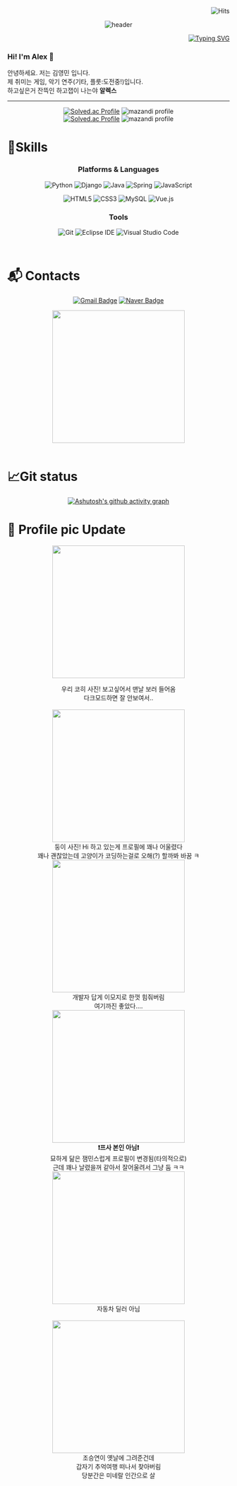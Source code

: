 <div align="center">

<div align='right'>

![Hits](https://hits.seeyoufarm.com/api/count/incr/badge.svg?url=https%3A%2F%2Fgithub.com%2FAlex-Redlich&count_bg=%23535353&title_bg=%23DC9F00&icon=&icon_color=%23E7E7E7&title=hits&edge_flat=false&)

</div>

![header](https://capsule-render.vercel.app/api?type=waving&color=timeauto&height=200&section=header&text=YoungMin%20Kim&fontColor=fcba03&fontSize=90&fontAlign=62&fontAlignY=32&desc=Alex_Redlich😎&descSize=25&descAlign=85&descAlignY=60&animation=twinkling)

<div align='right'>

[![Typing SVG](https://readme-typing-svg.demolab.com?font=Alkatra&weight=500&size=29&pause=1000&color=F7F7F7&width=435&lines=Honesty+is+the+best+policy%F0%9F%98%80)](https://git.io/typing-svg)

</div>

<div align='left'>

### Hi! I'm Alex 🙌

안녕하세요. 저는 김영민 입니다.<br>
제 취미는 게임, 악기 연주(기타, 플룻:도전중!)입니다.<br>
하고싶은거 잔뜩인 하고잽이 나는야 **알렉스**

</div>

<hr>

[![Solved.ac Profile](http://mazassumnida.wtf/api/v2/generate_badge?boj=ghg303)](https://solved.ac/ghg303/)
![mazandi profile](http://mazandi.herokuapp.com/api?handle=ghg303&theme=dark)
<br>
[![Solved.ac Profile](http://mazassumnida.wtf/api/v2/generate_badge?boj=v3030v)](https://solved.ac/v3030v/)
![mazandi profile](http://mazandi.herokuapp.com/api?handle=v3030v&theme=dark)
<br>
<div align='left'>

# 💪Skills

</div>

### Platforms & Languages
![Python](https://img.shields.io/badge/Python-3776AB.svg?&style=for-the-badge&logo=Python&logoColor=white)
![Django](https://img.shields.io/badge/Django-092E20.svg?&style=for-the-badge&logo=Android&logoColor=white)
![Java](https://img.shields.io/badge/Java-007396.svg?&style=for-the-badge&logo=Java&logoColor=white)
![Spring](https://img.shields.io/badge/Spring-6DB33F.svg?&style=for-the-badge&logo=Spring&logoColor=white)
![JavaScript](https://img.shields.io/badge/JavaScript-F7DF1E.svg?&style=for-the-badge&logo=JavaScript&logoColor=white)


![HTML5](https://img.shields.io/badge/HTML5-E34F26.svg?&style=for-the-badge&logo=HTML5&logoColor=white)
![CSS3](https://img.shields.io/badge/CSS3-1572B6.svg?&style=for-the-badge&logo=CSS3&logoColor=white)
![MySQL](https://img.shields.io/badge/MySQL-4479A1.svg?&style=for-the-badge&logo=MySQL&logoColor=white)
![Vue.js](https://img.shields.io/badge/vue.js-4FC08D?style=for-the-badge&logo=vue.js&logoColor=white) 

### Tools
![Git](https://img.shields.io/badge/Git-F05032.svg?&style=for-the-badge&logo=Git&logoColor=white)
![Eclipse IDE](https://img.shields.io/badge/Eclipse%20IDE-2C2255.svg?&style=for-the-badge&logo=Eclipse%20IDE&logoColor=white)
![Visual Studio Code](https://img.shields.io/badge/Visual%20Studio%20Code-007ACC.svg?&style=for-the-badge&logo=Visual%20Studio%20Code&logoColor=white)

<br>

<div align='left'>

# :mailbox_with_mail: Contacts
</div>

[![Gmail Badge](https://img.shields.io/badge/Gmail-d14836?style=flat-square&logo=Gmail&logoColor=white&link=mailto:kimsh1691@gmail.com)](mailto:jjiming94@gmail.com)
[![Naver Badge](https://img.shields.io/badge/Naver-03C75A?style=flat-square&logo=Naver&logoColor=white&link=mailto:rlatngus1691@naver.com)](mailto:ghg303@naver.com)


<img src="https://user-images.githubusercontent.com/122436515/230286553-1d26f476-a909-40d1-bcb3-4f96e133d564.gif"  width="300" height="300"/> <br>
<br>

<div align='left'>

# 📈Git status

</div>

[![Ashutosh's github activity graph](https://github-readme-activity-graph.vercel.app/graph?username=Alex-Redlich&theme=high-contrast)](https://github.com/ashutosh00710/github-readme-activity-graph)
  
<div align='left'>

# 📸 Profile pic Update
</div>

  <img src="https://user-images.githubusercontent.com/122436515/230290863-5d80e69b-3e1b-4e7e-8430-a12416b8cc6f.jpg"  width="300" height="300"/> <br>

  우리 코히 사진! 보고싶어서 맨날 보러 들어옴<br>
  다크모드하면 잘 안보여서..
  <br>  
  <img src="https://user-images.githubusercontent.com/122436515/230289805-a82c992a-ad1e-4fe5-a389-ddfc16853e9c.jpg"  width="300" height="300"/> <br>
  둥이 사진! Hi 하고 있는게 프로필에 꽤나 어울렸다<br>
  꽤나 괜찮았는데 고양이가 코딩하는걸로 오해(?) 할까봐 바꿈 ㅋ
  <br>
  <img src="https://user-images.githubusercontent.com/122436515/230290168-6c74e4ce-ed47-4109-8a4e-babcbf878003.jpg"  width="300" height="300"/> <br>
  개발자 답게 이모지로 한껏 힘줘버림<br>
  여기까진 좋았다....
  <br>
  <img src="https://user-images.githubusercontent.com/122436515/230290324-6c751e73-aaa7-461c-9ccc-cf562ff5d7b0.JPG"  width="300" height="300"/> <br>
  **❗프사 본인 아님❗**<br>
  묘하게 닮은 잼민스럽게 프로필이 변경됨(타의적으로)<br>
  근데 꽤나 날렸을꺼 같아서 잘어울려서 그냥 둠 ㅋㅋ
  <br>
  <img src="https://github.com/Alex-Redlich/Alex-Redlich/assets/122436515/23f6548c-902f-41d6-9702-0780e4c112e2.JPG"  width="300" height="300"/> <br>
  자동차 딜러 아님<br>
  <br>
  <img src="https://github.com/Alex-Redlich/Alex-Redlich/assets/122436515/db9bb208-b78a-45a3-9e7b-01d7730b0e85.JPG"  width="300" height="300"/> <br>
  조승연이 옛날에 그려준건데<br>
  갑자기 추억여행 떠나서 찾아버림<br>
  당분간은 미네랄 인간으로 살 

  

 
